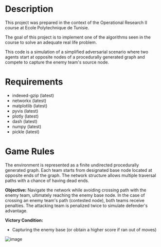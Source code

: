 # Description
This project was prepared in the context of the Operational Research II course at Ecole Polytechnique de Tunisie.

The goal of this project is to implement one of the algorithms seen in the course to solve an adequate real life problem.

This code is a simulation of a  simplified adversarial scenario where two agents start at opposite nodes of a procedurally generated graph and compete to capture the enemy team's source node. 

# Requirements
- indexed-gzip (latest)
- networkx (latest)
- matplotlib (latest)
- pyvis (latest)
- plotly (latest)
- dash (latest)
- numpy (latest)
- pickle (latest)

# Game Rules
The environment is represented as a finite undirected procedurally generated graph. Each team starts from designated base node located at opposite ends of the graph. The network structure allows multiple traversal paths with a chance of having dead ends.

**Objective:** Navigate the network while avoiding crossing path with the enemy team, ultimately reaching the enemy base node.
In the case of crossing an enemy team's path (contested node), both teams receive penalties. The attacking team is penalized twice to simulate defender's advantage.

**Victory Condition:**
- Capturing the enemy base (or obtain a higher score if ran out of moves)

![image](https://github.com/user-attachments/assets/95048827-d6d1-49d3-9e38-dada193145a4)


